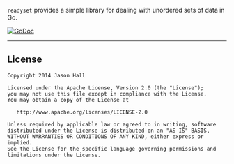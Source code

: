 `readyset` provides a simple library for dealing with unordered sets of data in Go.

[![GoDoc](https://godoc.org/github.com/ImJasonH/readyset?status.png)](https://godoc.org/github.com/ImJasonH/readyset)


----------

License
-----

    Copyright 2014 Jason Hall

    Licensed under the Apache License, Version 2.0 (the "License");
    you may not use this file except in compliance with the License.
    You may obtain a copy of the License at

       http://www.apache.org/licenses/LICENSE-2.0

    Unless required by applicable law or agreed to in writing, software
    distributed under the License is distributed on an "AS IS" BASIS,
    WITHOUT WARRANTIES OR CONDITIONS OF ANY KIND, either express or implied.
    See the License for the specific language governing permissions and
    limitations under the License.

